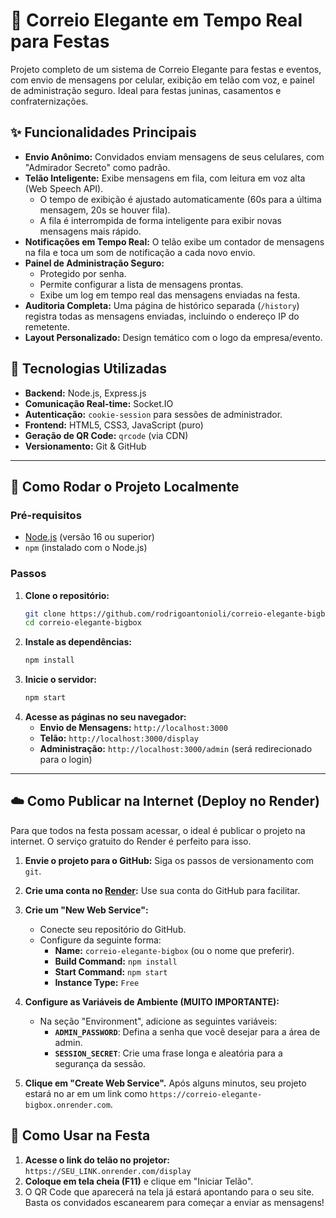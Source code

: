# 💌 Correio Elegante em Tempo Real para Festas

Projeto completo de um sistema de Correio Elegante para festas e eventos, com envio de mensagens por celular, exibição em telão com voz, e painel de administração seguro. Ideal para festas juninas, casamentos e confraternizações.


## ✨ Funcionalidades Principais

- **Envio Anônimo:** Convidados enviam mensagens de seus celulares, com "Admirador Secreto" como padrão.
- **Telão Inteligente:** Exibe mensagens em fila, com leitura em voz alta (Web Speech API).
  - O tempo de exibição é ajustado automaticamente (60s para a última mensagem, 20s se houver fila).
  - A fila é interrompida de forma inteligente para exibir novas mensagens mais rápido.
- **Notificações em Tempo Real:** O telão exibe um contador de mensagens na fila e toca um som de notificação a cada novo envio.
- **Painel de Administração Seguro:**
  - Protegido por senha.
  - Permite configurar a lista de mensagens prontas.
  - Exibe um log em tempo real das mensagens enviadas na festa.
- **Auditoria Completa:** Uma página de histórico separada (`/history`) registra todas as mensagens enviadas, incluindo o endereço IP do remetente.
- **Layout Personalizado:** Design temático com o logo da empresa/evento.

## 🚀 Tecnologias Utilizadas

- **Backend:** Node.js, Express.js
- **Comunicação Real-time:** Socket.IO
- **Autenticação:** `cookie-session` para sessões de administrador.
- **Frontend:** HTML5, CSS3, JavaScript (puro)
- **Geração de QR Code:** `qrcode` (via CDN)
- **Versionamento:** Git & GitHub

---

## 🏁 Como Rodar o Projeto Localmente

### Pré-requisitos
- [Node.js](https://nodejs.org/) (versão 16 ou superior)
- `npm` (instalado com o Node.js)

### Passos
1. **Clone o repositório:**
   ```bash
   git clone https://github.com/rodrigoantonioli/correio-elegante-bigbox.git
   cd correio-elegante-bigbox
   ```
2. **Instale as dependências:**
   ```bash
   npm install
   ```
3. **Inicie o servidor:**
   ```bash
   npm start
   ```
4. **Acesse as páginas no seu navegador:**
   - **Envio de Mensagens:** `http://localhost:3000`
   - **Telão:** `http://localhost:3000/display`
   - **Administração:** `http://localhost:3000/admin` (será redirecionado para o login)

---

## ☁️ Como Publicar na Internet (Deploy no Render)

Para que todos na festa possam acessar, o ideal é publicar o projeto na internet. O serviço gratuito do Render é perfeito para isso.

1. **Envie o projeto para o GitHub:** Siga os passos de versionamento com `git`.

2. **Crie uma conta no [Render](https://render.com):** Use sua conta do GitHub para facilitar.

3. **Crie um "New Web Service":**
   - Conecte seu repositório do GitHub.
   - Configure da seguinte forma:
     - **Name:** `correio-elegante-bigbox` (ou o nome que preferir).
     - **Build Command:** `npm install`
     - **Start Command:** `npm start`
     - **Instance Type:** `Free`

4. **Configure as Variáveis de Ambiente (MUITO IMPORTANTE):**
   - Na seção "Environment", adicione as seguintes variáveis:
     - **`ADMIN_PASSWORD`**: Defina a senha que você desejar para a área de admin.
     - **`SESSION_SECRET`**: Crie uma frase longa e aleatória para a segurança da sessão.

5. **Clique em "Create Web Service".** Após alguns minutos, seu projeto estará no ar em um link como `https://correio-elegante-bigbox.onrender.com`.

## 🎉 Como Usar na Festa

1. **Acesse o link do telão no projetor:** `https://SEU_LINK.onrender.com/display`
2. **Coloque em tela cheia (F11)** e clique em "Iniciar Telão".
3. O QR Code que aparecerá na tela já estará apontando para o seu site. Basta os convidados escanearem para começar a enviar as mensagens! 
